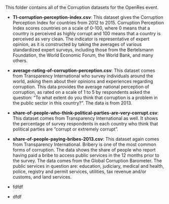 This folder contains all of the Corruption datasets for the OpenRes event.

* __TI-corruption-perception-index.csv__: 
This dataset gives the Corruption Perception Index for countries from 2012 to 2015. Corruption Perception Index scores countries on a scale of 0-100, where 0 means that a country is perceived as highly corrupt and 100 means that a country is perceived as very clean. The indicator is representative of expert opinion, as it is constructed by taking the averages of various standardized expert surveys, including those from the Bertelsmann Foundation, the World Economic Forum, the World Bank, and many others.  
* __average-rating-of-corruption-perception.csv__:
This dataset comes from Transparency International who survey individuals around the world, asking them about their opinions and experiences regarding corruption. This data provides the average national perception of corruption, as rated on a scale of 1 to 5 by respondents asked the question: “To what extent do you think that corruption is a problem in the public sector in this country?”. The data is from 2013.
* __share-of-people-who-think-political-parties-are-very-corrupt.csv__:
This dataset comes from Transparency International as well. It shows the percentage of survey respondents in each country who think that political parties are “corrupt or extremely corrupt”.
* __share-of-people-paying-bribes-2013.csv__:
This dataset again comes from Transparency International. Bribery is one of the most common forms of corruption. The data shows the share of people who report having paid a bribe to access public services in the 12 months prior to the survey. The data comes from the Global Corruption Barometer. The public services in question are: education, judiciary, medical and health, police, registry and permit services, utilities, tax revenue and/or customs, and land services.

* fdfdf  
* dfdf
